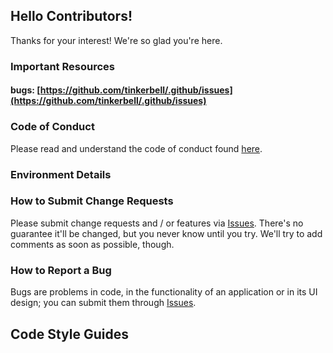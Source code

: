 ## Hello Contributors!

Thanks for your interest!
We're so glad you're here.

### Important Resources

#### bugs: [https://github.com/tinkerbell/.github/issues](https://github.com/tinkerbell/.github/issues)

### Code of Conduct

Please read and understand the code of conduct found [here](https://github.com/tinkerbell/.github/blob/master/CODE_OF_CONDUCT.md).

### Environment Details

### How to Submit Change Requests

Please submit change requests and / or features via [Issues](https://github.com/tinkerbell/.github/issues).
There's no guarantee it'll be changed, but you never know until you try.
We'll try to add comments as soon as possible, though.

### How to Report a Bug

Bugs are problems in code, in the functionality of an application or in its UI design; you can submit them through [Issues](https://github.com/tinkerbell/.github/issues).

## Code Style Guides
